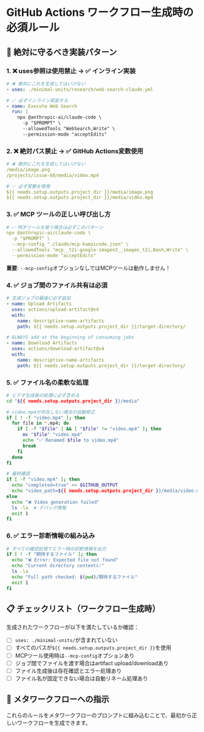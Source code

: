 # GitHub Actions ワークフロー生成時の必須ルール

## 🚨 絶対に守るべき実装パターン

### 1. ❌ uses参照は使用禁止 → ✅ インライン実装

```yaml
# ❌ 絶対にこれを生成してはいけない
- uses: ./minimal-units/research/web-search-claude.yml

# ✅ 必ずインライン実装する
- name: Execute Web Search
  run: |
    npx @anthropic-ai/claude-code \
      -p "$PROMPT" \
      --allowedTools "WebSearch,Write" \
      --permission-mode "acceptEdits"
```

### 2. ❌ 絶対パス禁止 → ✅ GitHub Actions変数使用

```yaml
# ❌ 絶対にこれを生成してはいけない
/media/image.png
/projects/issue-60/media/video.mp4

# ✅ 必ず変数を使用
${{ needs.setup.outputs.project_dir }}/media/image.png
${{ needs.setup.outputs.project_dir }}/media/video.mp4
```

### 3. ✅ MCP ツールの正しい呼び出し方

```yaml
# ✅ MCPツールを使う場合は必ずこのパターン
npx @anthropic-ai/claude-code \
  -p "$PROMPT" \
  --mcp-config ".claude/mcp-kamuicode.json" \
  --allowedTools "mcp__t2i-google-imagen3__imagen_t2i,Bash,Write" \
  --permission-mode "acceptEdits"
```

**重要**: `--mcp-config`オプションなしではMCPツールは動作しません！

### 4. ✅ ジョブ間のファイル共有は必須

```yaml
# 生成ジョブの最後に必ず追加
- name: Upload Artifacts
  uses: actions/upload-artifact@v4
  with:
    name: descriptive-name-artifacts
    path: ${{ needs.setup.outputs.project_dir }}/target-directory/

# ALWAYS add at the beginning of consuming jobs
- name: Download Artifacts
  uses: actions/download-artifact@v4
  with:
    name: descriptive-name-artifacts
    path: ${{ needs.setup.outputs.project_dir }}/target-directory/
```

### 5. ✅ ファイル名の柔軟な処理

```bash
# ビデオ生成後の処理に必ず含める
cd "${{ needs.setup.outputs.project_dir }}/media"

# video.mp4が存在しない場合の自動修正
if [ ! -f "video.mp4" ]; then
  for file in *.mp4; do
    if [ -f "$file" ] && [ "$file" != "video.mp4" ]; then
      mv "$file" "video.mp4"
      echo "✅ Renamed $file to video.mp4"
      break
    fi
  done
fi

# 最終確認
if [ -f "video.mp4" ]; then
  echo "completed=true" >> $GITHUB_OUTPUT
  echo "video_path=${{ needs.setup.outputs.project_dir }}/media/video.mp4" >> $GITHUB_OUTPUT
else
  echo "❌ Video generation failed"
  ls -la  # デバッグ情報
  exit 1
fi
```

### 6. ✅ エラー診断情報の組み込み

```bash
# すべての確認処理でエラー時の診断情報を出力
if [ ! -f "期待するファイル" ]; then
  echo "❌ Error: Expected file not found"
  echo "Current directory contents:"
  ls -la
  echo "Full path checked: $(pwd)/期待するファイル"
  exit 1
fi
```

## 📋 チェックリスト（ワークフロー生成時）

生成されたワークフローが以下を満たしているか確認：

- [ ] `uses: ./minimal-units/`が含まれていない
- [ ] すべてのパスが`${{ needs.setup.outputs.project_dir }}`を使用
- [ ] MCPツール使用時は`--mcp-config`オプションあり
- [ ] ジョブ間でファイルを渡す場合はartifact upload/downloadあり
- [ ] ファイル生成後は存在確認とエラー処理あり
- [ ] ファイル名が固定できない場合は自動リネーム処理あり

## 🎯 メタワークフローへの指示

これらのルールをメタワークフローのプロンプトに組み込むことで、最初から正しいワークフローを生成できます。